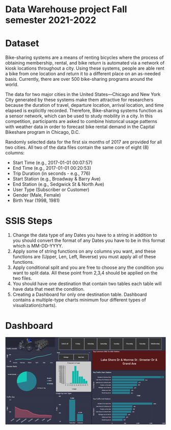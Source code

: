 # Data Warehouse project Fall semester 2021-2022
  
 # Dataset 
 
Bike-sharing systems are a means of renting bicycles where the process of obtaining membership, rental, and bike return is automated via a network of kiosk locations throughout a city. Using these systems, people are able rent a bike from one location and return it to a different place on an as-needed basis. Currently, there are over 500 bike-sharing programs around the world.

The data for two major cities in the United States—Chicago and New York City  generated by these systems make them attractive for researchers because the duration of travel, departure location, arrival location, and time elapsed is explicitly recorded. Therefore, Bike-sharing systems function as a sensor network, which can be used to study mobility in a city. In this competition, participants are asked to combine historical usage patterns with weather data in order to forecast bike rental demand in the Capital Bikeshare program in Chicago, D.C.

Randomly selected data for the first six months of 2017 are provided for all two cities. All two of the data files contain the same core of eight (8) columns:

 -	Start Time (e.g., 2017-01-01 00:07:57)
 -	End Time (e.g., 2017-01-01 00:20:53)
 -	Trip Duration (in seconds - e.g., 776)
 -	Start Station (e.g., Broadway & Barry Ave)
 -	End Station (e.g., Sedgwick St & North Ave)
 -	User Type (Subscriber or Customer)
 -	Gender (Male, Female)
 -	Birth Year (1998, 1981)

# SSIS Steps

1. Change the data type of any Dates you have to a string in addition to you should convert the format of any Dates you have to be in this format which is MM-DD-YYYY.
2. Apply some of string functions on any columns you want, and these functions are (Upper, Len, Left, Reverse) you must apply all of these functions.
3. Apply conditional split and you are free to choose any the condition you want to split data. All these point from 2,3,4 should be applied on the two files.
4. You should have one destination that contain two tables each table will have data that meet the condition.
5. Creating a Dashboard for only one destination table. Dashboard contains a multiple-type charts minimum four different types of visualization(charts).

# Dashboard

![Dashboard](https://github.com/Abdelrhman2022/Data-Warehouse-project-Fall-semester-2021-2022/blob/main/Dashboard.PNG)
